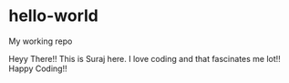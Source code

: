 # hello-world
My working repo

Heyy There!! This is Suraj here.
I love coding and that fascinates me lot!!
Happy Coding!!
